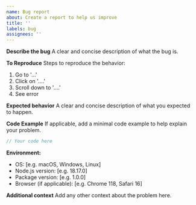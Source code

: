 ```yaml
---
name: Bug report
about: Create a report to help us improve
title: ''
labels: bug
assignees: ''
---
```


**Describe the bug**
A clear and concise description of what the bug is.

**To Reproduce**
Steps to reproduce the behavior:
1. Go to '...'
2. Click on '....'
3. Scroll down to '....'
4. See error

**Expected behavior**
A clear and concise description of what you expected to happen.

**Code Example**
If applicable, add a minimal code example to help explain your problem.

```typescript
// Your code here
```

**Environment:**
 - OS: [e.g. macOS, Windows, Linux]
 - Node.js version: [e.g. 18.17.0]
 - Package version: [e.g. 1.0.0]
 - Browser (if applicable): [e.g. Chrome 118, Safari 16]

**Additional context**
Add any other context about the problem here.